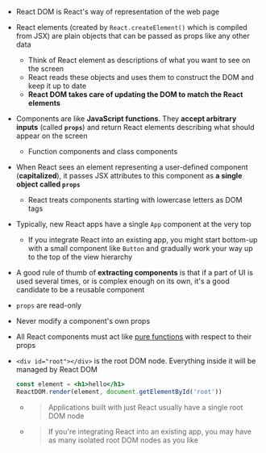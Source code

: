 - React DOM is React's way of representation of the web page

- React elements (created by `React.createElement()` which is compiled from JSX) are plain objects that can be passed as props like any other data
    - Think of React element as descriptions of what you want to see on the screen
    - React reads these objects and uses them to construct the DOM and keep it up to date
    - **React DOM takes care of updating the DOM to match the React elements**

- Components are like **JavaScript functions**. They **accept arbitrary inputs** (called **`props`**) and return React elements describing what should appear on the screen
    - Function components and class components
- When React sees an element representing a user-defined component (**capitalized**), it passes JSX attributes to this component as **a single object called `props`**
    - React treats components starting with lowercase letters as DOM tags
- Typically, new React apps have a single `App` component at the very top
    - If you integrate React into an existing app, you might start bottom-up with a small component like `Button` and gradually work your way up to the top of the view hierarchy
- A good rule of thumb of **extracting components** is that if a part of UI is used several times, or is complex enough on its own, it's a good candidate to be a reusable component

- `props` are read-only
- Never modify a component's own props
- All React components must act like [pure functions](https://en.wikipedia.org/wiki/Pure_function) with respect to their props

- `<div id="root"></div>` is the root DOM node. Everything inside it will be managed by React DOM

    ```jsx
    const element = <h1>hello</h1>
    ReactDOM.render(element, document.getElementById('root'))
    ```

    - > Applications built with just React usually have a single root DOM node
    - > If you're integrating React into an existing app, you may have as many isolated root DOM nodes as you like
